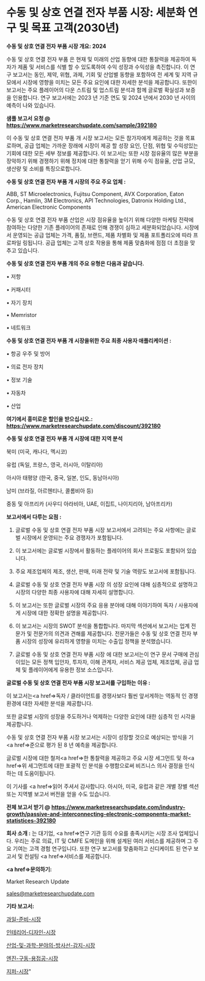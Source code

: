 # 수동 및 상호 연결 전자 부품 시장: 세분화 연구 및 목표 고객(2030년)

<strong>수동 및 상호 연결 전자 부품 시장 개요: 2024</strong>

수동 및 상호 연결 전자 부품 은 현재 및 미래의 산업 동향에 대한 통찰력을 제공하여 독자가 제품 및 서비스를 식별 할 수 있도록하여 수익 성장과 수익성을 촉진합니다. 이 연구 보고서는 동인, 제약, 위협, 과제, 기회 및 산업별 동향을 포함하여 전 세계 및 지역 규모에서 시장에 영향을 미치는 모든 주요 요인에 대한 자세한 분석을 제공합니다. 또한이 보고서는 주요 플레이어의 다운 스트림 및 업스트림 분석과 함께 글로벌 확실성과 보증을 인용합니다. 연구 보고서에는 2023 년 기준 연도 및 2024 년에서 2030 년 사이의 예측이 나와 있습니다.



<strong>샘플 보고서 요청 @ <a href=https://www.marketresearchupdate.com/sample/392180>https://www.marketresearchupdate.com/sample/392180</a></strong>

이 수동 및 상호 연결 전자 부품 개 시장 보고서는 모든 참가자에게 제공하는 것을 목표로하며, 공급 업체는 가까운 장래에 시장이 제공 할 성장 요인, 단점, 위협 및 수익성있는 기회에 대한 모든 세부 정보를 제공합니다. 이 보고서는 또한 시장 점유율의 많은 부분을 장악하기 위해 경쟁하기 위해 정치에 대한 통찰력을 얻기 위해 수익 점유율, 산업 규모, 생산량 및 소비를 특징으로합니다.



<strong>수동 및 상호 연결 전자 부품 개 시장의 주요 주요 업체 :</strong>

ABB, ST Microelectronics, Fujitsu Component, AVX Corporation, Eaton Corp., Hamlin, 3M Electronics, API Technologies, Datronix Holding Ltd., American Electronic Components

수동 및 상호 연결 전자 부품 산업은 시장 점유율을 높이기 위해 다양한 마케팅 전략에 참여하는 다양한 기존 플레이어의 존재로 인해 경쟁이 심하고 세분화되었습니다. 시장에서 운영되는 공급 업체는 가격, 품질, 브랜드, 제품 차별화 및 제품 포트폴리오에 따라 프로파일 링됩니다. 공급 업체는 고객 상호 작용을 통해 제품 맞춤화에 점점 더 초점을 맞추고 있습니다.



<strong>수동 및 상호 연결 전자 부품 개의 주요 유형은 다음과 같습니다.</strong>

• 저항

• 커패시터

• 자기 장치

• Memristor

• 네트워크



<strong>수동 및 상호 연결 전자 부품 개 시장을위한 주요 최종 사용자 애플리케이션 :</strong>

• 항공 우주 및 방어

• 의료 전자 장치

• 정보 기술

• 자동차

• 산업



<strong>여기에서 흥미로운 할인을 받으십시오.: <a href=https://www.marketresearchupdate.com/discount/392180>https://www.marketresearchupdate.com/discount/392180</a></strong>



<strong>수동 및 상호 연결 전자 부품 개 시장에 대한 지역 분석</strong>

북미 (미국, 캐나다, 멕시코)

유럽 (독일, 프랑스, 영국, 러시아, 이탈리아)

아시아 태평양 (한국, 중국, 일본, 인도, 동남아시아)

남미 (브라질, 아르헨티나, 콜롬비아 등)

중동 및 아프리카 (사우디 아라비아, UAE, 이집트, 나이지리아, 남아프리카)



<strong>보고서에서 다루는 요점 :</strong>

1. 글로벌 수동 및 상호 연결 전자 부품 시장 보고서에서 고려되는 주요 사항에는 글로벌 시장에서 운영되는 주요 경쟁자가 포함됩니다.

2. 이 보고서에는 글로벌 시장에서 활동하는 플레이어의 회사 프로필도 포함되어 있습니다.

3. 주요 제조업체의 제조, 생산, 판매, 미래 전략 및 기술 역량도 보고서에 포함됩니다.

4. 글로벌 수동 및 상호 연결 전자 부품 시장 의 성장 요인에 대해 심층적으로 설명하고 시장의 다양한 최종 사용자에 대해 자세히 설명합니다.

5. 이 보고서는 또한 글로벌 시장의 주요 응용 분야에 대해 이야기하여 독자 / 사용자에게 시장에 대한 정확한 설명을 제공합니다.

6. 이 보고서는 시장의 SWOT 분석을 통합합니다. 마지막 섹션에서 보고서는 업계 전문가 및 전문가의 의견과 견해를 제공합니다. 전문가들은 수동 및 상호 연결 전자 부품 시장의 성장에 유리하게 영향을 미치는 수출입 정책을 분석했습니다.

7. 글로벌 수동 및 상호 연결 전자 부품 시장 에 대한 보고서는이 연구 문서 구매에 관심이있는 모든 정책 입안자, 투자자, 이해 관계자, 서비스 제공 업체, 제조업체, 공급 업체 및 플레이어에게 유용한 정보 소스입니다.



<strong>글로벌 수동 및 상호 연결 전자 부품 시장 보고서를 구입하는 이유 :</strong>

이 보고서는<a href=>독자 / 클</a>라이언트를 경쟁사보다 훨씬 앞서게하는 역동적 인 경쟁 환경에 대한 자세한 분석을 제공합니다.

또한 글로벌 시장의 성장을 주도하거나 억제하는 다양한 요인에 대한 심층적 인 시각을 제공합니다.

수동 및 상호 연결 전자 부품 시장 보고서는 시장이 성장할 것으로 예상되는 방식을 기<a href=>준으로</a> 평가 된 8 년 예측을 제공합니다.

글로벌 시장에 대한 철저<a href=>한 통찰력</a>을 제공하고 주요 시장 세그먼트 및 하<a href=>위 세그</a>먼트에 대한 포괄적 인 분석을 수행함으로써 비즈니스 의사 결정을 인식하는 데 도움이됩니다.

이 기사를 <a href=>읽어 주</a>셔서 감사합니다. 아시아, 미국, 유럽과 같은 개별 장별 섹션 또는 지역별 보고서 버전을 얻을 수도 있습니다.



<strong>전체 보고서 받기 @ <a href=https://www.marketresearchupdate.com/industry-growth/passive-and-interconnecting-electronic-components-market-statistices-392180>https://www.marketresearchupdate.com/industry-growth/passive-and-interconnecting-electronic-components-market-statistices-392180</a></strong>



<strong>회사 소개 :</strong>
는 대기업, <a href=>연구 기</a>관 등의 수요를 충족시키는 시장 조사 업체입니다. 우리는 주로 의료, IT 및 CMFE 도메인을 위해 설계된 여러 서비스를 제공하며 그 주요 기여는 고객 경험 연구입니다. 또한 연구 보고서를 맞춤화하고 신디케이트 된 연구 보고서 및 컨설팅 <a href=>서비</a>스를 제공합니다.



<strong><a href=>문의하기:</a></strong>

Market Research Update

sales@marketresearchupdate.com



<strong>기타 보고서:</strong>

<a href=https://www.linkedin.com/pulse/과일-준비-시장-경쟁-분석-및-성장-잠재력-2029-trend-tracking-tips-360-analysis/>과일-준비-시장</a>

<a href=https://www.linkedin.com/pulse/인테리어-디자인-시장-규모-및-성장-2023-analytics-avenue-adventures-24-ana-qqs3f/>인테리어-디자인-시장</a>

<a href=https://www.linkedin.com/pulse/산업-및-과학-분야의-방사선-감지-시장-세분화-연구-목표-고객2029년-rbpwf/>산업-및-과학-분야의-방사선-감지-시장</a>

<a href=https://www.linkedin.com/pulse/엔진-구동-용접공-시장-현재-및-미래-성장-2030-survey-spotlight-pro-24-analysis-6tvkf/>엔진-구동-용접공-시장</a>

<a href=https://www.linkedin.com/pulse/지퍼-시장-세분화-연구-및-목표-고객2029년-trend-tracking-tips-360-analysis-sclmf/>지퍼-시장</a>"
